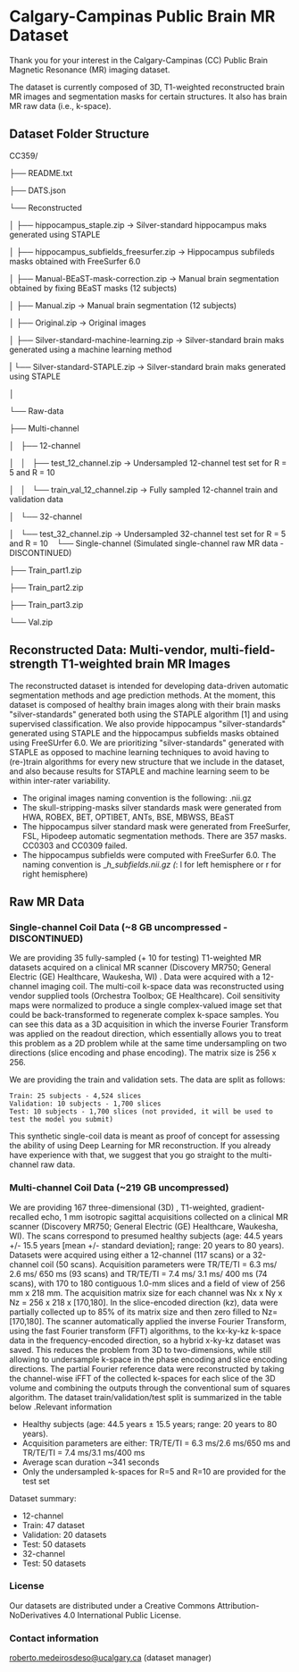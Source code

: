 # Calgary-Campinas Public Brain MR Dataset

Thank you for your interest in the Calgary-Campinas (CC) Public Brain Magnetic Resonance (MR) imaging dataset. 

The dataset is currently composed of  3D, T1-weighted reconstructed brain MR images and segmentation masks for certain structures. It also has brain MR raw data (i.e., k-space).


## Dataset Folder Structure

CC359/

├── README.txt

├── DATS.json

└── Reconstructed

│   ├── hippocampus_staple.zip -> Silver-standard hippocampus maks generated using STAPLE

│   ├── hippocampus_subfields_freesurfer.zip -> Hippocampus subfileds masks obtained with FreeSurfer 6.0

│   ├── Manual-BEaST-mask-correction.zip -> Manual brain segmentation obtained by fixing BEaST masks (12 subjects)

│   ├── Manual.zip -> Manual brain segmentation (12 subjects)

│   ├── Original.zip -> Original images 

│   ├── Silver-standard-machine-learning.zip -> Silver-standard brain maks generated using a machine learning method

|   └── Silver-standard-STAPLE.zip -> Silver-standard brain maks generated using STAPLE

│

└── Raw-data

├── Multi-channel

│   ├── 12-channel

│   │   ├── test_12_channel.zip -> Undersampled 12-channel test set for R = 5 and R = 10

│   │   └── train_val_12_channel.zip -> Fully sampled 12-channel train and validation data

│   └── 32-channel

│       └── test_32_channel.zip -> Undersampled 32-channel test set for R = 5 and R = 10
    └── Single-channel (Simulated single-channel raw MR data - DISCONTINUED)

├── Train_part1.zip

├── Train_part2.zip

├── Train_part3.zip

└── Val.zip



## Reconstructed Data: Multi-vendor, multi-field-strength T1-weighted brain MR Images

The reconstructed dataset is intended for developing data-driven automatic segmentation methods and age prediction methods. At the moment, this dataset is composed of healthy brain images along with their brain masks "silver-standards" generated both using the STAPLE algorithm [1] and using supervised classification. We also provide hippocampus "silver-standards" generated using STAPLE and the hippocampus subfields masks obtained using FreeSUrfer 6.0. We are prioritizing "silver-standards" generated with STAPLE as opposed to machine learning techniques to avoid having to (re-)train algorithms for every new structure that we include in the dataset, and also because results for STAPLE and machine learning seem to be within inter-rater variability.


- The original images naming convention is the following: <id>_<vendor>_<field>_<age>_<gender>.nii.gz 
- The skull-stripping-masks silver standards mask were generated from HWA, ROBEX, BET, OPTIBET, ANTs, BSE, MBWSS, BEaST
- The hippocampus silver standard mask were generated from FreeSurfer, FSL, Hipodeep automatic segmentation methods. There are 357 masks. CC0303 and CC0309 failed.
- The hippocampus subfields were computed with FreeSurfer 6.0. The naming convention is <id>_<vendor>_<field>_<age>_<gender>_*h_subfields.nii.gz (*: l for left hemisphere or r for right hemisphere)


## Raw MR Data

### Single-channel Coil Data (~8 GB uncompressed - DISCONTINUED)

We are providing 35 fully-sampled (+ 10 for testing) T1-weighted MR datasets acquired on a clinical MR scanner (Discovery MR750; General Electric (GE) Healthcare, Waukesha, WI) . Data were acquired with a 12-channel imaging coil. The multi-coil k-space data was reconstructed using vendor supplied tools (Orchestra Toolbox; GE Healthcare). Coil sensitivity maps were normalized to produce a single complex-valued image set that could be back-transformed to regenerate complex k-space samples. You can see this data as a 3D acquisition in which the inverse Fourier Transform was applied on the readout direction, which essentially allows you to treat this problem as a 2D problem while at the same time undersampling on two directions (slice encoding and phase encoding). The matrix size is 256 x 256.

We are providing the train and validation sets. The data are split as follows:

    Train: 25 subjects - 4,524 slices
    Validation: 10 subjects - 1,700 slices
    Test: 10 subjects - 1,700 slices (not provided, it will be used to test the model you submit)

This synthetic single-coil data is meant as proof of concept for assessing the ability of using Deep Learning for MR reconstruction. If you already have experience with that, we suggest that you go straight to the multi-channel raw data.


### Multi-channel Coil Data (~219 GB uncompressed)

We are providing 167 three-dimensional (3D) , T1-weighted, gradient-recalled echo, 1 mm isotropic sagittal acquisitions collected on a clinical MR scanner (Discovery MR750; General Electric (GE) Healthcare, Waukesha, WI). The scans correspond to presumed healthy subjects (age: 44.5 years +/- 15.5 years [mean +/- standard deviation]; range: 20 years to 80 years). Datasets were acquired using either a 12-channel (117 scans) or a 32-channel coil (50 scans). Acquisition parameters were TR/TE/TI = 6.3 ms/ 2.6 ms/ 650 ms (93 scans) and TR/TE/TI = 7.4 ms/ 3.1 ms/ 400 ms (74 scans), with 170 to 180 contiguous 1.0-mm slices and a field of view of 256 mm x 218 mm. The acquisition matrix size for each channel was Nx x Ny x Nz = 256 x 218 x [170,180]. In the slice-encoded direction (kz), data were partially collected up to 85% of its matrix size and then zero filled to Nz= [170,180]. The scanner automatically applied the inverse Fourier Transform, using the fast Fourier transform (FFT) algorithms, to the kx-ky-kz k-space data in the frequency-encoded direction, so a hybrid x-ky-kz dataset was saved. This reduces the problem from 3D to two-dimensions, while still allowing to undersample k-space in the phase encoding and slice encoding directions. The partial Fourier reference data were reconstructed by taking the channel-wise iFFT of the collected k-spaces for each slice of the 3D volume and combining the outputs through the conventional sum of squares algorithm. The dataset train/validation/test split is summarized in the table below .Relevant information

- Healthy subjects (age: 44.5 years ± 15.5 years; range: 20 years to 80 years). 
- Acquisition parameters are either: TR/TE/TI = 6.3 ms/2.6 ms/650 ms and TR/TE/TI = 7.4 ms/3.1 ms/400 ms 
- Average scan duration ~341 seconds
- Only the undersampled k-spaces for R=5 and R=10 are provided for the test set



Dataset summary:
- 12-channel
 - Train: 47 dataset
 - Validation: 20 datasets 
 - Test: 50 datasets
- 32-channel
 - Test: 50 datasets



### License

Our datasets are distributed under a Creative Commons Attribution-NoDerivatives 4.0 International Public License.

### Contact information

roberto.medeirosdeso@ucalgary.ca (dataset manager)
